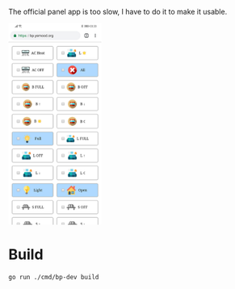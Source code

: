 The official panel app is too slow, I have to do it to make it usable.

<img src="./doc/screenshot.jpg" alt="screenshot" height="400px" />

# Build

```bash
go run ./cmd/bp-dev build
```
